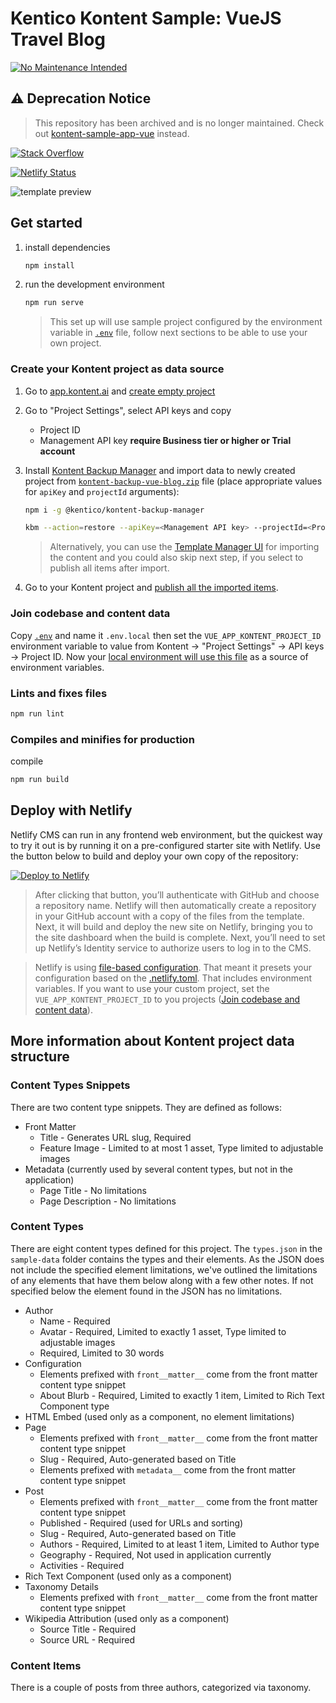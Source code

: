 # Kentico Kontent Sample: VueJS Travel Blog

[![No Maintenance Intended](https://unmaintained.tech/badge.svg)](http://unmaintained.tech/)

## :warning: Deprecation Notice
> This repository has been archived and is no longer maintained. Check out [kontent-sample-app-vue](https://github.com/Kentico/kontent-sample-app-vue) instead.

[![Stack Overflow](https://img.shields.io/badge/Stack%20Overflow-ASK%20NOW-FE7A16.svg?logo=stackoverflow&logoColor=white)](https://stackoverflow.com/tags/kentico-kontent)

[![Netlify Status](https://api.netlify.com/api/v1/badges/6f3e9e33-79bf-43b8-b327-f54bcf897ff0/deploy-status)](https://app.netlify.com/sites/kontent-sample-app-blog-travel-vue/deploys)

![template preview](/template.jpg)

## Get started

1. install dependencies

   ```sh
   npm install
   ```

1. run the development environment

   ```sh
   npm run serve
   ```

   > This set up will use sample project configured by the environment variable in [`.env`](./.env) file, follow next sections to be able to use your own project.

### Create your Kontent project as data source

1. Go to [app.kontent.ai](https://app.kontent.ai) and [create empty project](https://kontent.ai/learn/tutorials/manage-kontent/projects/manage-projects#a-create-projects)
1. Go to "Project Settings", select API keys and copy
   - Project ID
   - Management API key **require Business tier or higher or Trial account**
1. Install [Kontent Backup Manager](https://github.com/Kentico/kontent-backup-manager-js) and import data to newly created project from [`kontent-backup-vue-blog.zip`](./kontent-backup-vue-blog.zip) file (place appropriate values for `apiKey` and `projectId` arguments):

   ```sh
   npm i -g @kentico/kontent-backup-manager

   kbm --action=restore --apiKey=<Management API key> --projectId=<Project ID> --zipFilename=kontent-backup-vue-blog
   ```

   > Alternatively, you can use the [Template Manager UI](https://kentico.github.io/kontent-template-manager/import-from-file) for importing the content and you could also skip next step, if you select to publish all items after import.

1. Go to your Kontent project and [publish all the imported items](https://kontent.ai/learn/tutorials/write-and-collaborate/publish-your-work/publish-content-items).

### Join codebase and content data

Copy [`.env`](`./.env.template`) and name it `.env.local` then set the `VUE_APP_KONTENT_PROJECT_ID` environment variable to value from Kontent -> "Project Settings" -> API keys -> Project ID. Now your [local environment will use this file](https://cli.vuejs.org/guide/mode-and-env.html#environment-variables) as a source of environment variables.

### Lints and fixes files

```sh
npm run lint
```

### Compiles and minifies for production

compile

```sh
npm run build
```

## Deploy with Netlify

Netlify CMS can run in any frontend web environment, but the quickest way to try it out is by running it on a pre-configured starter site with Netlify. Use the button below to build and deploy your own copy of the repository:

[![Deploy to Netlify](https://www.netlify.com/img/deploy/button.svg)](https://app.netlify.com/start/deploy?repository=https://github.com/Kentico/kontent-sample-blog-travel-vue)

> After clicking that button, you’ll authenticate with GitHub and choose a repository name. Netlify will then automatically create a repository in your GitHub account with a copy of the files from the template. Next, it will build and deploy the new site on Netlify, bringing you to the site dashboard when the build is complete. Next, you’ll need to set up Netlify’s Identity service to authorize users to log in to the CMS.

> Netlify is using [file-based configuration](https://docs.netlify.com/configure-builds/file-based-configuration/). That meant it presets your configuration based on the [.netlify.toml](./.netlify.toml). That includes environment variables. If you want to use your custom project, set the `VUE_APP_KONTENT_PROJECT_ID` to you projects ([Join codebase and content data](#Join-codebase-and-content-data)).

## More information about Kontent project data structure

### Content Types Snippets

There are two content type snippets. They are defined as follows:

- Front Matter
  - Title - Generates URL slug, Required
  - Feature Image - Limited to at most 1 asset, Type limited to adjustable images
- Metadata (currently used by several content types, but not in the application)
  - Page Title - No limitations
  - Page Description - No limitations

### Content Types

There are eight content types defined for this project. The `types.json` in the `sample-data` folder contains the types and their elements. As the JSON does not include the specified element limitations, we've outlined the limitations of any elements that have them below along with a few other notes. If not specified below the element found in the JSON has no limitations.

- Author
  - Name - Required
  - Avatar - Required, Limited to exactly 1 asset, Type limited to adjustable images
  - Required, Limited to 30 words
- Configuration
  - Elements prefixed with `front__matter__` come from the front matter content type snippet
  - About Blurb - Required, Limited to exactly 1 item, Limited to Rich Text Component type
- HTML Embed (used only as a component, no element limitations)
- Page
  - Elements prefixed with `front__matter__` come from the front matter content type snippet
  - Slug - Required, Auto-generated based on Title
  - Elements prefixed with `metadata__` come from the front matter content type snippet
- Post
  - Elements prefixed with `front__matter__` come from the front matter content type snippet
  - Published - Required (used for URLs and sorting)
  - Slug - Required, Auto-generated based on Title
  - Authors - Required, Limited to at least 1 item, Limited to Author type
  - Geography - Required, Not used in application currently
  - Activities - Required
- Rich Text Component (used only as a component)
- Taxonomy Details
  - Elements prefixed with `front__matter__` come from the front matter content type snippet
- Wikipedia Attribution (used only as a component)
  - Source Title - Required
  - Source URL - Required

### Content Items

There is a couple of posts from three authors, categorized via taxonomy.

